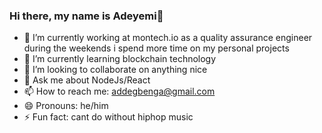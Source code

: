 ### Hi there, my name is Adeyemi👋
<!-- 
**addegbenga/addegbenga** is a ✨ _special_ ✨ repository because its `README.md` (this file) appears on your GitHub profile. -->

- 🔭 I’m currently working at montech.io as a quality assurance engineer during the weekends i spend more time on my personal projects
- 🌱 I’m currently learning blockchain technology 
- 🤔 I’m looking to collaborate on anything nice
- 💬 Ask me about NodeJs/React
- 📫 How to reach me: addegbenga@gmail.com
- 😄 Pronouns: he/him
- ⚡ Fun fact: cant do without hiphop music
